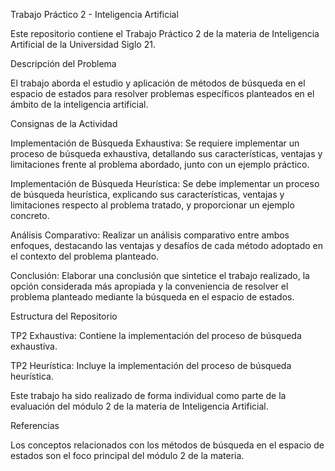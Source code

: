 Trabajo Práctico 2 - Inteligencia Artificial

Este repositorio contiene el Trabajo Práctico 2 de la materia de Inteligencia Artificial de la Universidad Siglo 21.

Descripción del Problema

El trabajo aborda el estudio y aplicación de métodos de búsqueda en el espacio de estados para resolver problemas específicos planteados en el ámbito de la inteligencia artificial.

Consignas de la Actividad

Implementación de Búsqueda Exhaustiva: Se requiere implementar un proceso de búsqueda exhaustiva, detallando sus características, ventajas y limitaciones frente al problema abordado, junto con un ejemplo práctico.

Implementación de Búsqueda Heurística: Se debe implementar un proceso de búsqueda heurística, explicando sus características, ventajas y limitaciones respecto al problema tratado, y proporcionar un ejemplo concreto.

Análisis Comparativo: Realizar un análisis comparativo entre ambos enfoques, destacando las ventajas y desafíos de cada método adoptado en el contexto del problema planteado.

Conclusión: Elaborar una conclusión que sintetice el trabajo realizado, la opción considerada más apropiada y la conveniencia de resolver el problema planteado mediante la búsqueda en el espacio de estados.

Estructura del Repositorio

TP2 Exhaustiva: Contiene la implementación del proceso de búsqueda exhaustiva.

TP2 Heurística: Incluye la implementación del proceso de búsqueda heurística.

Este trabajo ha sido realizado de forma individual como parte de la evaluación del módulo 2 de la materia de Inteligencia Artificial.

Referencias

Los conceptos relacionados con los métodos de búsqueda en el espacio de estados son el foco principal del módulo 2 de la materia.
